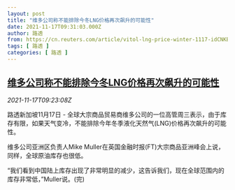 ```yaml
---
layout: post
title: "维多公司称不能排除今冬LNG价格再次飙升的可能性"
date: 2021-11-17T09:31:03.000Z
author: 路透
from: https://cn.reuters.com/article/vitol-lng-price-winter-1117-idCNKBS2I20R8
tags: [ 路透 ]
categories: [ 路透 ]
---
```

<!--1637141463000-->
[维多公司称不能排除今冬LNG价格再次飙升的可能性](https://cn.reuters.com/article/vitol-lng-price-winter-1117-idCNKBS2I20R8)
------

<div>
<div><i>2021-11-17T09:23:08Z</i></div><p>路透新加坡11月17日 - 全球大宗商品贸易商维多公司的一位高管周三表示，由于库存有限，如果天气变冷，不能排除今年冬季液化天然气(LNG)价格再次飙升的可能性。</p><p>维多公司亚洲区负责人Mike Muller在英国金融时报(FT)大宗商品亚洲峰会上说，同样，全球原油库存也很低。</p><p>“我们看到中国陆上库存出现了非常明显的减少，这告诉我们，现在全球范围内的库存非常低，”Muller说。(完)</p>
</div>
